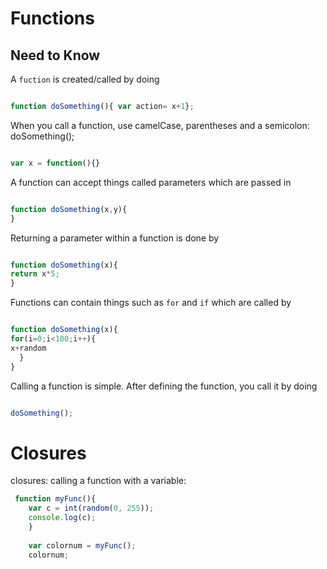 # Functions

## Need to Know


A `fuction` is created/called by doing 
```javascript

function doSomething(){ var action= x+1};

```
When you call a function, use camelCase, parentheses and a semicolon: doSomething();

```javascript

var x = function(){}

````



A function can accept things called parameters which are passed in

```javascript

function doSomething(x,y){
}

```

Returning a parameter within a function is done by

```javascript

function doSomething(x){
return x*5;
}

```
Functions can contain things such as `for` and `if` which are called by
```javascript

function doSomething(x){
for(i=0;i<100;i++){
x+random
  }
}

```

Calling a function is simple. After defining the function, you call it by doing

```javascript

doSomething();

```
# Closures














closures: calling a function with a variable:
 ```javascript
  function myFunc(){
     var c = int(random(0, 255));
     console.log(c);
     }
     
     var colornum = myFunc();
     colornum;



